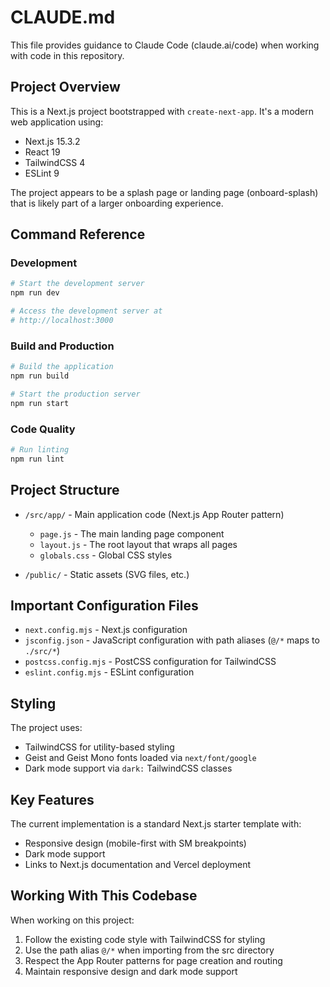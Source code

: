 # CLAUDE.md

This file provides guidance to Claude Code (claude.ai/code) when working with code in this repository.

## Project Overview

This is a Next.js project bootstrapped with `create-next-app`. It's a modern web application using:

- Next.js 15.3.2
- React 19
- TailwindCSS 4
- ESLint 9

The project appears to be a splash page or landing page (onboard-splash) that is likely part of a larger onboarding experience.

## Command Reference

### Development

```bash
# Start the development server
npm run dev

# Access the development server at
# http://localhost:3000
```

### Build and Production

```bash
# Build the application
npm run build

# Start the production server
npm run start
```

### Code Quality

```bash
# Run linting
npm run lint
```

## Project Structure

- `/src/app/` - Main application code (Next.js App Router pattern)
  - `page.js` - The main landing page component
  - `layout.js` - The root layout that wraps all pages
  - `globals.css` - Global CSS styles

- `/public/` - Static assets (SVG files, etc.)

## Important Configuration Files

- `next.config.mjs` - Next.js configuration
- `jsconfig.json` - JavaScript configuration with path aliases (`@/*` maps to `./src/*`)
- `postcss.config.mjs` - PostCSS configuration for TailwindCSS
- `eslint.config.mjs` - ESLint configuration

## Styling

The project uses:
- TailwindCSS for utility-based styling
- Geist and Geist Mono fonts loaded via `next/font/google`
- Dark mode support via `dark:` TailwindCSS classes

## Key Features

The current implementation is a standard Next.js starter template with:
- Responsive design (mobile-first with SM breakpoints)
- Dark mode support
- Links to Next.js documentation and Vercel deployment

## Working With This Codebase

When working on this project:

1. Follow the existing code style with TailwindCSS for styling
2. Use the path alias `@/*` when importing from the src directory
3. Respect the App Router patterns for page creation and routing
4. Maintain responsive design and dark mode support